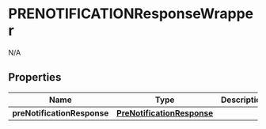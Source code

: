 

# PRENOTIFICATIONResponseWrapper

N/A  

## Properties

| Name | Type | Description | Notes |
|------------ | ------------- | ------------- | -------------|
|**preNotificationResponse** | [**PreNotificationResponse**](PreNotificationResponse.md) |  |  |



